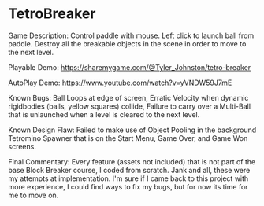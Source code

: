 # TetroBreaker

Game Description:
  Control paddle with mouse. Left click to launch ball from paddle. 
  Destroy all the breakable objects in the scene in order to move to the next level. 

Playable Demo:
https://sharemygame.com/@Tyler_Johnston/tetro-breaker

AutoPlay Demo:
https://www.youtube.com/watch?v=yVNDW59J7mE

Known Bugs: 
  Ball Loops at edge of screen,
  Erratic Velocity when dynamic rigidbodies (balls, yellow squares) collide, 
  Failure to carry over a Multi-Ball that is unlaunched when a level is cleared to the next level. 

Known Design Flaw:
  Failed to make use of Object Pooling in the background Tetromino Spawner that is on the Start Menu, Game Over, and Game Won screens. 

Final Commentary: 
  Every feature (assets not included) that is not part of the base Block Breaker course, I coded from scratch. 
  Jank and all, these were my attempts at implementation. 
  I'm sure if I came back to this project with more experience, I could find ways to fix my bugs, but for now its time for me to move on.
